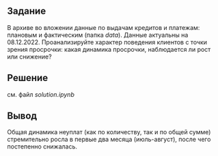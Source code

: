 ## Задание
В архиве во вложении данные по выдачам кредитов и платежам: плановым и фактическим (папка *data*). 
Данные актуальны на 08.12.2022. Проанализируйте характер поведения клиентов с точки зрения просрочки: какая динамика просрочки, наблюдается ли рост или снижение?

## Решение
см. файл *solution.ipynb*

## Вывод
Общая динамика неуплат (как по количеству, так и по общей сумме) стремительно росла в первые два месяца (июль-август), после чего постепенно снижалась.
